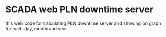 # SCADA web PLN downtime server
 this web code for calculating PLN downtime server and showing on graph for each day, month and year
